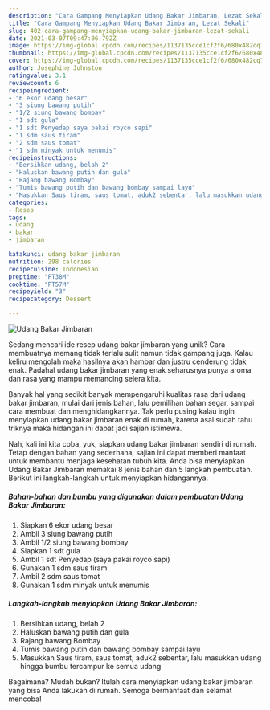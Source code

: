 ```yaml
---
description: "Cara Gampang Menyiapkan Udang Bakar Jimbaran, Lezat Sekali"
title: "Cara Gampang Menyiapkan Udang Bakar Jimbaran, Lezat Sekali"
slug: 402-cara-gampang-menyiapkan-udang-bakar-jimbaran-lezat-sekali
date: 2021-03-07T09:47:06.792Z
image: https://img-global.cpcdn.com/recipes/1137135cce1cf2f6/680x482cq70/udang-bakar-jimbaran-foto-resep-utama.jpg
thumbnail: https://img-global.cpcdn.com/recipes/1137135cce1cf2f6/680x482cq70/udang-bakar-jimbaran-foto-resep-utama.jpg
cover: https://img-global.cpcdn.com/recipes/1137135cce1cf2f6/680x482cq70/udang-bakar-jimbaran-foto-resep-utama.jpg
author: Josephine Johnston
ratingvalue: 3.1
reviewcount: 6
recipeingredient:
- "6 ekor udang besar"
- "3 siung bawang putih"
- "1/2 siung bawang bombay"
- "1 sdt gula"
- "1 sdt Penyedap saya pakai royco sapi"
- "1 sdm saus tiram"
- "2 sdm saus tomat"
- "1 sdm minyak untuk menumis"
recipeinstructions:
- "Bersihkan udang, belah 2"
- "Haluskan bawang putih dan gula"
- "Rajang bawang Bombay"
- "Tumis bawang putih dan bawang bombay sampai layu"
- "Masukkan Saus tiram, saus tomat, aduk2 sebentar, lalu masukkan udang hingga bumbu tercampur ke semua udang"
categories:
- Resep
tags:
- udang
- bakar
- jimbaran

katakunci: udang bakar jimbaran 
nutrition: 298 calories
recipecuisine: Indonesian
preptime: "PT38M"
cooktime: "PT57M"
recipeyield: "3"
recipecategory: Dessert

---
```



![Udang Bakar Jimbaran](https://img-global.cpcdn.com/recipes/1137135cce1cf2f6/680x482cq70/udang-bakar-jimbaran-foto-resep-utama.jpg)

Sedang mencari ide resep udang bakar jimbaran yang unik? Cara membuatnya memang tidak terlalu sulit namun tidak gampang juga. Kalau keliru mengolah maka hasilnya akan hambar dan justru cenderung tidak enak. Padahal udang bakar jimbaran yang enak seharusnya punya aroma dan rasa yang mampu memancing selera kita.

Banyak hal yang sedikit banyak mempengaruhi kualitas rasa dari udang bakar jimbaran, mulai dari jenis bahan, lalu pemilihan bahan segar, sampai cara membuat dan menghidangkannya. Tak perlu pusing kalau ingin menyiapkan udang bakar jimbaran enak di rumah, karena asal sudah tahu triknya maka hidangan ini dapat jadi sajian istimewa.




Nah, kali ini kita coba, yuk, siapkan udang bakar jimbaran sendiri di rumah. Tetap dengan bahan yang sederhana, sajian ini dapat memberi manfaat untuk membantu menjaga kesehatan tubuh kita. Anda bisa menyiapkan Udang Bakar Jimbaran memakai 8 jenis bahan dan 5 langkah pembuatan. Berikut ini langkah-langkah untuk menyiapkan hidangannya.

<!--inarticleads1-->

##### Bahan-bahan dan bumbu yang digunakan dalam pembuatan Udang Bakar Jimbaran:

1. Siapkan 6 ekor udang besar
1. Ambil 3 siung bawang putih
1. Ambil 1/2 siung bawang bombay
1. Siapkan 1 sdt gula
1. Ambil 1 sdt Penyedap (saya pakai royco sapi)
1. Gunakan 1 sdm saus tiram
1. Ambil 2 sdm saus tomat
1. Gunakan 1 sdm minyak untuk menumis




<!--inarticleads2-->

##### Langkah-langkah menyiapkan Udang Bakar Jimbaran:

1. Bersihkan udang, belah 2
1. Haluskan bawang putih dan gula
1. Rajang bawang Bombay
1. Tumis bawang putih dan bawang bombay sampai layu
1. Masukkan Saus tiram, saus tomat, aduk2 sebentar, lalu masukkan udang hingga bumbu tercampur ke semua udang




Bagaimana? Mudah bukan? Itulah cara menyiapkan udang bakar jimbaran yang bisa Anda lakukan di rumah. Semoga bermanfaat dan selamat mencoba!
